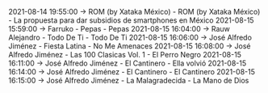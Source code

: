 2021-08-14 19:55:00 -> ROM (by Xataka México) - ROM (by Xataka México) - La propuesta para dar subsidios de smartphones en México
2021-08-15 15:59:00 -> Farruko - Pepas - Pepas
2021-08-15 16:04:00 -> Rauw Alejandro - Todo De Ti - Todo De Ti
2021-08-15 16:06:00 -> José Alfredo Jiménez - Fiesta Latina - No Me Amenaces
2021-08-15 16:08:00 -> José Alfredo Jiménez - Las 100 Clasicas Vol. 1 - El Perro Negro
2021-08-15 16:11:00 -> José Alfredo Jiménez - El Cantinero - Ella volvió
2021-08-15 16:14:00 -> José Alfredo Jiménez - El Cantinero - El Cantinero
2021-08-15 16:15:00 -> José Alfredo Jiménez - La Malagradecida - La Mano de Dios
